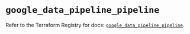 # `google_data_pipeline_pipeline`

Refer to the Terraform Registry for docs: [`google_data_pipeline_pipeline`](https://registry.terraform.io/providers/hashicorp/google/6.15.0/docs/resources/data_pipeline_pipeline).
